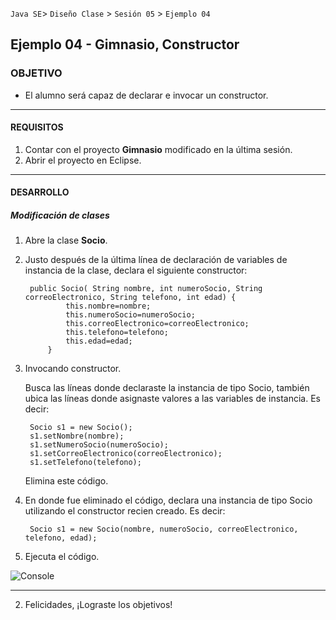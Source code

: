 
`Java SE`> `Diseño Clase` > `Sesión 05` > `Ejemplo 04`

## Ejemplo 04 - Gimnasio, Constructor

### OBJETIVO

- El alumno será capaz de declarar e invocar un constructor.

<hr>

#### REQUISITOS

1. Contar con el proyecto <b>Gimnasio</b> modificado en la última sesión.
2. Abrir el proyecto en Eclipse.

<hr>

#### DESARROLLO

##### Modificación de clases

1. Abre la clase <b>Socio</b>.
2. Justo después de la última línea de declaración de variables de instancia de la clase, declara el siguiente constructor:

		public Socio( String nombre, int numeroSocio, String correoElectronico, String telefono, int edad) {
      			this.nombre=nombre;
      			this.numeroSocio=numeroSocio;
      			this.correoElectronico=correoElectronico;
      			this.telefono=telefono;
      			this.edad=edad;
      		}
  
3. Invocando constructor.

   Busca las líneas donde declaraste la instancia de tipo Socio, también ubica las líneas donde asignaste valores a las variables de instancia. Es decir:
   
   	  	Socio s1 = new Socio();
		s1.setNombre(nombre);
		s1.setNumeroSocio(numeroSocio);
		s1.setCorreoElectronico(correoElectronico);
		s1.setTelefono(telefono);	
   
   Elimina este código.
   
4. En donde fue eliminado el código, declara una instancia de tipo Socio utilizando el constructor recien creado. Es decir:

		Socio s1 = new Socio(nombre, numeroSocio, correoElectronico, telefono, edad);				

5. Ejecuta el código.

![Console](https://user-images.githubusercontent.com/56565204/67607717-134e0980-f74b-11e9-8926-ccd47a426532.png)

<hr>

2. Felicidades, ¡Lograste los objetivos!
